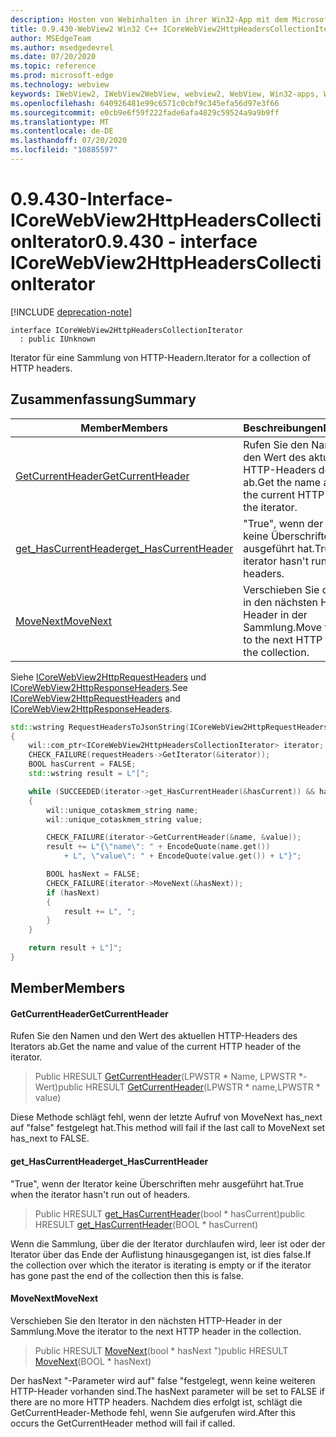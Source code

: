 ```yaml
---
description: Hosten von Webinhalten in ihrer Win32-App mit dem Microsoft Edge WebView2-Steuerelement
title: 0.9.430-WebView2 Win32 C++ ICoreWebView2HttpHeadersCollectionIterator
author: MSEdgeTeam
ms.author: msedgedevrel
ms.date: 07/20/2020
ms.topic: reference
ms.prod: microsoft-edge
ms.technology: webview
keywords: IWebView2, IWebView2WebView, webview2, WebView, Win32-apps, Win32, Edge, ICoreWebView2, ICoreWebView2Host, Browser-Steuerelement, Edge-HTML
ms.openlocfilehash: 640926481e99c6571c0cbf9c345efa56d97e3f66
ms.sourcegitcommit: e0cb9e6f59f222fade6afa4829c59524a9a9b9ff
ms.translationtype: MT
ms.contentlocale: de-DE
ms.lasthandoff: 07/20/2020
ms.locfileid: "10885597"
---
```

# <span data-ttu-id="966e4-104">0.9.430-Interface-ICoreWebView2HttpHeadersCollectionIterator</span><span class="sxs-lookup"><span data-stu-id="966e4-104">0.9.430 - interface ICoreWebView2HttpHeadersCollectionIterator</span></span> 

[!INCLUDE [deprecation-note](../../includes/deprecation-note.md)]

```
interface ICoreWebView2HttpHeadersCollectionIterator
  : public IUnknown
```

<span data-ttu-id="966e4-105">Iterator für eine Sammlung von HTTP-Headern.</span><span class="sxs-lookup"><span data-stu-id="966e4-105">Iterator for a collection of HTTP headers.</span></span>

## <span data-ttu-id="966e4-106">Zusammenfassung</span><span class="sxs-lookup"><span data-stu-id="966e4-106">Summary</span></span>

 <span data-ttu-id="966e4-107">Member</span><span class="sxs-lookup"><span data-stu-id="966e4-107">Members</span></span>                        | <span data-ttu-id="966e4-108">Beschreibungen</span><span class="sxs-lookup"><span data-stu-id="966e4-108">Descriptions</span></span>
--------------------------------|---------------------------------------------
[<span data-ttu-id="966e4-109">GetCurrentHeader</span><span class="sxs-lookup"><span data-stu-id="966e4-109">GetCurrentHeader</span></span>](#getcurrentheader) | <span data-ttu-id="966e4-110">Rufen Sie den Namen und den Wert des aktuellen HTTP-Headers des Iterators ab.</span><span class="sxs-lookup"><span data-stu-id="966e4-110">Get the name and value of the current HTTP header of the iterator.</span></span>
[<span data-ttu-id="966e4-111">get_HasCurrentHeader</span><span class="sxs-lookup"><span data-stu-id="966e4-111">get_HasCurrentHeader</span></span>](#get_hascurrentheader) | <span data-ttu-id="966e4-112">"True", wenn der Iterator keine Überschriften mehr ausgeführt hat.</span><span class="sxs-lookup"><span data-stu-id="966e4-112">True when the iterator hasn't run out of headers.</span></span>
[<span data-ttu-id="966e4-113">MoveNext</span><span class="sxs-lookup"><span data-stu-id="966e4-113">MoveNext</span></span>](#movenext) | <span data-ttu-id="966e4-114">Verschieben Sie den Iterator in den nächsten HTTP-Header in der Sammlung.</span><span class="sxs-lookup"><span data-stu-id="966e4-114">Move the iterator to the next HTTP header in the collection.</span></span>

<span data-ttu-id="966e4-115">Siehe [ICoreWebView2HttpRequestHeaders](ICoreWebView2HttpRequestHeaders.md) und [ICoreWebView2HttpResponseHeaders](ICoreWebView2HttpResponseHeaders.md).</span><span class="sxs-lookup"><span data-stu-id="966e4-115">See [ICoreWebView2HttpRequestHeaders](ICoreWebView2HttpRequestHeaders.md) and [ICoreWebView2HttpResponseHeaders](ICoreWebView2HttpResponseHeaders.md).</span></span> 

```cpp
std::wstring RequestHeadersToJsonString(ICoreWebView2HttpRequestHeaders* requestHeaders)
{
    wil::com_ptr<ICoreWebView2HttpHeadersCollectionIterator> iterator;
    CHECK_FAILURE(requestHeaders->GetIterator(&iterator));
    BOOL hasCurrent = FALSE;
    std::wstring result = L"[";

    while (SUCCEEDED(iterator->get_HasCurrentHeader(&hasCurrent)) && hasCurrent)
    {
        wil::unique_cotaskmem_string name;
        wil::unique_cotaskmem_string value;

        CHECK_FAILURE(iterator->GetCurrentHeader(&name, &value));
        result += L"{\"name\": " + EncodeQuote(name.get())
            + L", \"value\": " + EncodeQuote(value.get()) + L"}";

        BOOL hasNext = FALSE;
        CHECK_FAILURE(iterator->MoveNext(&hasNext));
        if (hasNext)
        {
            result += L", ";
        }
    }

    return result + L"]";
}
```

## <span data-ttu-id="966e4-116">Member</span><span class="sxs-lookup"><span data-stu-id="966e4-116">Members</span></span>

#### <span data-ttu-id="966e4-117">GetCurrentHeader</span><span class="sxs-lookup"><span data-stu-id="966e4-117">GetCurrentHeader</span></span> 

<span data-ttu-id="966e4-118">Rufen Sie den Namen und den Wert des aktuellen HTTP-Headers des Iterators ab.</span><span class="sxs-lookup"><span data-stu-id="966e4-118">Get the name and value of the current HTTP header of the iterator.</span></span>

> <span data-ttu-id="966e4-119">Public HRESULT [GetCurrentHeader](#getcurrentheader)(LPWSTR \* Name, LPWSTR \*-Wert)</span><span class="sxs-lookup"><span data-stu-id="966e4-119">public HRESULT [GetCurrentHeader](#getcurrentheader)(LPWSTR \* name,LPWSTR \* value)</span></span>

<span data-ttu-id="966e4-120">Diese Methode schlägt fehl, wenn der letzte Aufruf von MoveNext has_next auf "false" festgelegt hat.</span><span class="sxs-lookup"><span data-stu-id="966e4-120">This method will fail if the last call to MoveNext set has_next to FALSE.</span></span>

#### <span data-ttu-id="966e4-121">get_HasCurrentHeader</span><span class="sxs-lookup"><span data-stu-id="966e4-121">get_HasCurrentHeader</span></span> 

<span data-ttu-id="966e4-122">"True", wenn der Iterator keine Überschriften mehr ausgeführt hat.</span><span class="sxs-lookup"><span data-stu-id="966e4-122">True when the iterator hasn't run out of headers.</span></span>

> <span data-ttu-id="966e4-123">Public HRESULT [get_HasCurrentHeader](#get_hascurrentheader)(bool \* hasCurrent)</span><span class="sxs-lookup"><span data-stu-id="966e4-123">public HRESULT [get_HasCurrentHeader](#get_hascurrentheader)(BOOL \* hasCurrent)</span></span>

<span data-ttu-id="966e4-124">Wenn die Sammlung, über die der Iterator durchlaufen wird, leer ist oder der Iterator über das Ende der Auflistung hinausgegangen ist, ist dies false.</span><span class="sxs-lookup"><span data-stu-id="966e4-124">If the collection over which the iterator is iterating is empty or if the iterator has gone past the end of the collection then this is false.</span></span>

#### <span data-ttu-id="966e4-125">MoveNext</span><span class="sxs-lookup"><span data-stu-id="966e4-125">MoveNext</span></span> 

<span data-ttu-id="966e4-126">Verschieben Sie den Iterator in den nächsten HTTP-Header in der Sammlung.</span><span class="sxs-lookup"><span data-stu-id="966e4-126">Move the iterator to the next HTTP header in the collection.</span></span>

> <span data-ttu-id="966e4-127">Public HRESULT [MoveNext](#movenext)(bool \* hasNext ")</span><span class="sxs-lookup"><span data-stu-id="966e4-127">public HRESULT [MoveNext](#movenext)(BOOL \* hasNext)</span></span>

<span data-ttu-id="966e4-128">Der hasNext "-Parameter wird auf" false "festgelegt, wenn keine weiteren HTTP-Header vorhanden sind.</span><span class="sxs-lookup"><span data-stu-id="966e4-128">The hasNext parameter will be set to FALSE if there are no more HTTP headers.</span></span> <span data-ttu-id="966e4-129">Nachdem dies erfolgt ist, schlägt die GetCurrentHeader-Methode fehl, wenn Sie aufgerufen wird.</span><span class="sxs-lookup"><span data-stu-id="966e4-129">After this occurs the GetCurrentHeader method will fail if called.</span></span>

